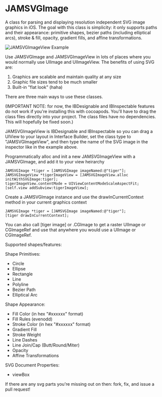 JAMSVGImage
===========

A class for parsing and displaying resolution independent SVG image graphics in iOS. The goal with this class is simplicity: it only supports paths and their appearance: primitive shapes, bezier paths (including elliptical arcs), stroke & fill, opacity, gradient fills, and affine transformations.

![JAMSVGImageView Example](https://raw.githubusercontent.com/jmenter/JAMSVGImage/master/example.png)

Use JAMSVGImage and JAMSVGImageView in lots of places where you would normally use UIImage and UIImageView. The benefits of using SVG are:

1. Graphics are scalable and maintain quality at any size
2. Graphic file sizes tend to be much smaller
3. Built-in "flat look" (haha)

There are three main ways to use these classes.

(IMPORTANT NOTE: for now, the IBDesignable and IBInspectable features do not work if you're installing this with cocoapods. You'll have to drag the class files directly into your project. The class files have no dependencies. This will hopefully be fixed soon.)

JAMSVGImageView is IBDesignable and IBInspectable so you can drag a UIView to your layout in Interface Builder, set the class type to "JAMSVGImageView", and then type the name of the SVG image in the inspector like in the example above.

Programmatically alloc and init a new JAMSVGImageView with a JAMSVGImage, and add it to your view heirarchy

    JAMSVGImage *tiger = [JAMSVGImage imageNamed:@"tiger"];
    JAMSVGImageView *tigerImageView = [JAMSVGImageView.alloc initWithSVGImage:tiger];
    tigerImageView.contentMode = UIViewContentModeScaleAspectFit;
    [self.view addSubview:tigerImageView];

Create a JAMSVGImage instance and use the drawInCurrentContext method in your current graphics context

    JAMSVGImage *tiger = [JAMSVGImage imageNamed:@"tiger"];
    [tiger drawInCurrentContext];

You can also call [tiger image] or .CGImage to get a raster UIImage or CGImageRef and use that anywhere you would use a UIImage or CGImageRef.

Supported shapes/features:

Shape Primitives:
- Circle
- Ellipse
- Rectangle
- Line
- Polyline
- Bezier Path
- Elliptical Arc

Shape Appearance:
- Fill Color (in hex "#xxxxxx" format)
- Fill Rules (evenodd)
- Stroke Color (in hex "#xxxxxx" format)
- Gradient Fill
- Stroke Weight
- Line Dashes
- Line Join/Cap (Butt/Round/Miter)
- Opacity
- Affine Transformations

SVG Document Properties:
- viewBox

If there are any svg parts you're missing out on then: fork, fix, and issue a pull request!
